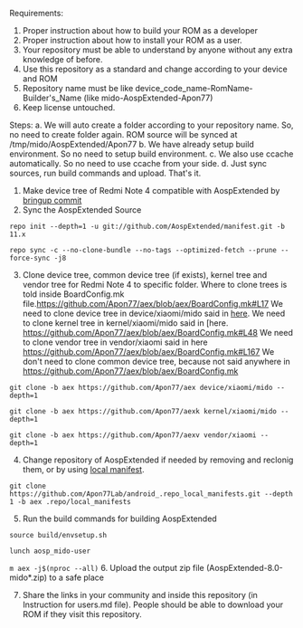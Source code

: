 Requirements:
1. Proper instruction about how to build your ROM as a developer
2. Proper instruction about how to install your ROM as a user.
3. Your repository must be able to understand by anyone without any extra knowledge of before.
4. Use this repository as a standard and change according to your device and ROM
5. Repository name must be like device_code_name-RomName-Builder's_Name (like mido-AospExtended-Apon77)
6. Keep license untouched.

Steps:
a. We will auto create a folder according to your repository name. So, no need to create folder again. ROM source will be synced at /tmp/mido/AospExtended/Apon77
b. We have already setup build environment. So no need to setup build environment. 
c. We also use ccache automatically. So no need to use ccache from your side.
d. Just sync sources, run build commands and upload. That's it.


1. Make device tree of Redmi Note 4 compatible with AospExtended by [bringup commit](https://github.com/Apon77/aex/commit/7b64c1c6cc477ea44e50664e4e9c6739ffcd7054)
2. Sync the AospExtended Source

`repo init --depth=1 -u git://github.com/AospExtended/manifest.git -b 11.x`

`repo sync -c --no-clone-bundle --no-tags --optimized-fetch --prune --force-sync -j8`

3. Clone device tree, common device tree (if exists), kernel tree and vendor tree for Redmi Note 4 to specific folder. Where to clone trees is told inside BoardConfig.mk file.https://github.com/Apon77/aex/blob/aex/BoardConfig.mk#L17
We need to clone device tree in device/xiaomi/mido said in [here](https://github.com/Apon77/aex/blob/aex/BoardConfig.mk#L17).
We need to clone kernel tree in kernel/xiaomi/mido said in [here. https://github.com/Apon77/aex/blob/aex/BoardConfig.mk#L48
We need to clone vendor tree in vendor/xiaomi said in here https://github.com/Apon77/aex/blob/aex/BoardConfig.mk#L167
We don't need to clone common device tree, because not said anywhere in https://github.com/Apon77/aex/blob/aex/BoardConfig.mk

`git clone -b aex https://github.com/Apon77/aex device/xiaomi/mido --depth=1`

`git clone -b aex https://github.com/Apon77/aexk kernel/xiaomi/mido --depth=1`

`git clone -b aex https://github.com/Apon77/aexv vendor/xiaomi --depth=1`

4. Change repository of AospExtended if needed by removing and reclonig them, or by using [local manifest](https://forum.xda-developers.com/t/learn-about-the-repo-tool-manifests-and-local-manifests-and-5-important-tips.2329228/).

`git clone https://github.com/Apon77Lab/android_.repo_local_manifests.git --depth 1 -b aex .repo/local_manifests`

5. Run the build commands for building AospExtended

`source build/envsetup.sh`

`lunch aosp_mido-user`

`m aex -j$(nproc --all)`
6. Upload the output zip file (AospExtended-8.0-mido*.zip) to a safe place


7. Share the links in your community and inside this repository (in Instruction for users.md file). People should be able to download your ROM if they visit this repository.
